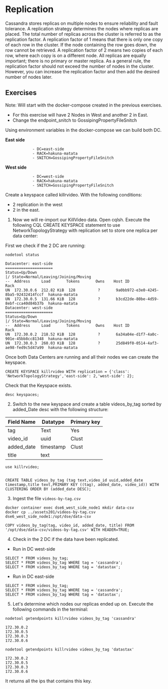# Replication

Cassandra stores replicas on multiple nodes to ensure reliability and fault tolerance. A replication strategy determines the nodes where replicas are placed. The total number of replicas across the cluster is referred to as the replication factor. A replication factor of 1 means that there is only one copy of each row in the cluster. If the node containing the row goes down, the row cannot be retrieved. A replication factor of 2 means two copies of each row, where each copy is on a different node. All replicas are equally important; there is no primary or master replica. As a general rule, the replication factor should not exceed the number of nodes in the cluster. However, you can increase the replication factor and then add the desired number of nodes later.

## Exercises

Note: Will start with the docker-compose created in the previous exercises. 

* For this exercise will have 2 Nodes in West and another 2 in East.
* Change the endpoint_snitch to GossipingPropertyFileSnitch


Using environment variables in the docker-compose we can build both DC.

**East side**

```
            - DC=east-side
            - RACK=hakuna-matata
            - SNITCH=GossipingPropertyFileSnitch
```

**West side**

```
            - DC=west-side
            - RACK=hakuna-matata
            - SNITCH=GossipingPropertyFileSnitch
```

Create a keyspace called killrvideo. With the following conditions:
* 2 replication in the west
* 2 in the east. 


1) Now we will re-import our KillVideo data. Open cqlsh. Execute the following CQL CREATE KEYSPACE statement to use NetworkTopologyStrategy with replication set to store one replica per data center:

First we check if the 2 DC are running:

```
nodetool status

Datacenter: east-side
=====================
Status=Up/Down
|/ State=Normal/Leaving/Joining/Moving
--  Address     Load       Tokens       Owns    Host ID                               Rack
UN  172.30.0.6  212.82 KiB  128          ?       9a0bb972-e3e0-4245-8ba5-92432414fccf  hakuna-matata
UN  172.30.0.5  131.66 KiB  128          ?       b3cd22de-80be-4d59-8ebf-cca40d84b37b  hakuna-matata
Datacenter: west-side
=====================
Status=Up/Down
|/ State=Normal/Leaving/Joining/Moving
--  Address     Load       Tokens       Owns    Host ID                               Rack
UN  172.30.0.2  218.52 KiB  128          ?       6a34a04e-d1f7-4a0c-901e-45bb8cc81348  hakuna-matata
UN  172.30.0.3  260.03 KiB  128          ?       25d849f0-0514-4af3-ae98-fed9c5d47a99  hakuna-matata
```

Once both Data Centers are running and all their nodes we can create the keyspace.

```
CREATE KEYSPACE killrvideo WITH replication = {'class': 'NetworkTopologyStrategy','east-side': 2,'west-side': 2};
```

Check that the Keyspace exists.

```
desc keyspaces;
```

2. Switch to the new keyspace and create a table videos_by_tag  sorted by added_Date desc with the following structure:


| Field Name | Datatype | Primary key |
| --- | ----------- | ----------- |
| tag | Text | Yes | 
| video_id | uuid | Clust |
| added_date | timestamp | Clust |
| title | text | |

```
use killrvideo;


CREATE TABLE videos_by_tag (tag text,video_id uuid,added_date timestamp,title text,PRIMARY KEY ((tag), added_date, video_id)) WITH CLUSTERING ORDER BY (added_date DESC);
```

3. Ingest the file `videos-by-tag.csv`

```
docker container exec dse6_west_side_node1 mkdir data-csv
docker cp ../assets201/videos-by-tag.csv dse6_west_side_node1:/opt/dse/data-csv

COPY videos_by_tag(tag, video_id, added_date, title) FROM '/opt/dse/data-csv/videos-by-tag.csv' WITH HEADER=TRUE;
```

4. Check in the 2 DC if the data have been replicated.

* Run in DC west-side

```
SELECT * FROM videos_by_tag;
SELECT * FROM videos_by_tag WHERE tag = 'cassandra';
SELECT * FROM videos_by_tag WHERE tag = 'datastax';
```

* Run in DC east-side

```
SELECT * FROM videos_by_tag;
SELECT * FROM videos_by_tag WHERE tag = 'cassandra';
SELECT * FROM videos_by_tag WHERE tag = 'datastax';
```

5. Let's determine which nodes our replicas ended up on. Execute the following commands in the terminal:

```
nodetool getendpoints killrvideo videos_by_tag 'cassandra'

172.30.0.2
172.30.0.5
172.30.0.3
172.30.0.6

nodetool getendpoints killrvideo videos_by_tag 'datastax'

172.30.0.2
172.30.0.5
172.30.0.3
172.30.0.6
```

It returns all the ips that contains this key.
